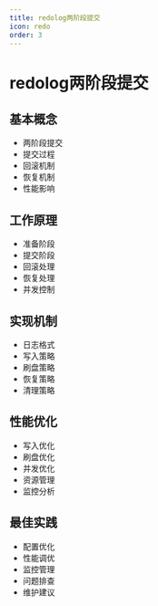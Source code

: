```yaml
---
title: redolog两阶段提交
icon: redo
order: 3
---
```


# redolog两阶段提交

## 基本概念
- 两阶段提交
- 提交过程
- 回滚机制
- 恢复机制
- 性能影响

## 工作原理
- 准备阶段
- 提交阶段
- 回滚处理
- 恢复处理
- 并发控制

## 实现机制
- 日志格式
- 写入策略
- 刷盘策略
- 恢复策略
- 清理策略

## 性能优化
- 写入优化
- 刷盘优化
- 并发优化
- 资源管理
- 监控分析

## 最佳实践
- 配置优化
- 性能调优
- 监控管理
- 问题排查
- 维护建议
